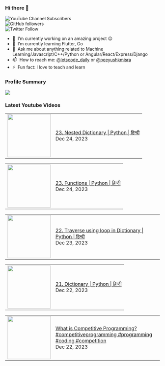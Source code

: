 ### Hi there 👋

![YouTube Channel Subscribers](https://img.shields.io/youtube/channel/subscribers/UCgmk1KXmrHXt_DO0kScyVmQ?style=social)  
![GitHub followers](https://img.shields.io/github/followers/misrapk?style=social)  
![Twitter Follow](https://img.shields.io/twitter/follow/peeyushkmisra?style=social)

- 🔭 &nbsp;I’m currently working on an amazing project :wink:
- 🌱 &nbsp;I’m currently learning Flutter, Go
- 💬 &nbsp;Ask me about anything related to Machine Learning/Javascript/C++/Python or Angular/React/Express/Django
- 📫 &nbsp;How to reach me: [@letscode_daily](https://www.instagram.com/letscode_daily/) or [@peeyushkmisra](https://www.instagram.com/peeyushkmisra/)
- ⚡ &nbsp;Fun fact: I love to teach and learn


### Profile Summary

![](https://github-profile-summary-cards.vercel.app/api/cards/profile-details?username=misrapk&theme=dracula)

### Latest Youtube Videos

<!-- YOUTUBE:START --><table><tr><td><a href="https://www.youtube.com/watch?v=rKf7LprP-sg"><img width="140px" src="https://i.ytimg.com/vi/rKf7LprP-sg/mqdefault.jpg"></a></td>
<td><a href="https://www.youtube.com/watch?v=rKf7LprP-sg">23. Nested Dictionary | Python | हिन्दी</a><br/>Dec 24, 2023</td></tr></table>
<table><tr><td><a href="https://www.youtube.com/watch?v=6abFciC5Ft4"><img width="140px" src="https://i.ytimg.com/vi/6abFciC5Ft4/mqdefault.jpg"></a></td>
<td><a href="https://www.youtube.com/watch?v=6abFciC5Ft4">23. Functions  | Python | हिन्दी</a><br/>Dec 24, 2023</td></tr></table>
<table><tr><td><a href="https://www.youtube.com/watch?v=b2fuo63noJ0"><img width="140px" src="https://i.ytimg.com/vi/b2fuo63noJ0/mqdefault.jpg"></a></td>
<td><a href="https://www.youtube.com/watch?v=b2fuo63noJ0">22. Traverse using loop in Dictionary | Python | हिन्दी</a><br/>Dec 23, 2023</td></tr></table>
<table><tr><td><a href="https://www.youtube.com/watch?v=-8IMJl0_rrg"><img width="140px" src="https://i.ytimg.com/vi/-8IMJl0_rrg/mqdefault.jpg"></a></td>
<td><a href="https://www.youtube.com/watch?v=-8IMJl0_rrg">21. Dictionary | Python | हिन्दी</a><br/>Dec 22, 2023</td></tr></table>
<table><tr><td><a href="https://www.youtube.com/watch?v=AM9ibLYlUcw"><img width="140px" src="https://i.ytimg.com/vi/AM9ibLYlUcw/mqdefault.jpg"></a></td>
<td><a href="https://www.youtube.com/watch?v=AM9ibLYlUcw">What is Competitive Programming? #competitiveprogramming  #programming #coding #competition</a><br/>Dec 22, 2023</td></tr></table>
<!-- YOUTUBE:END -->

